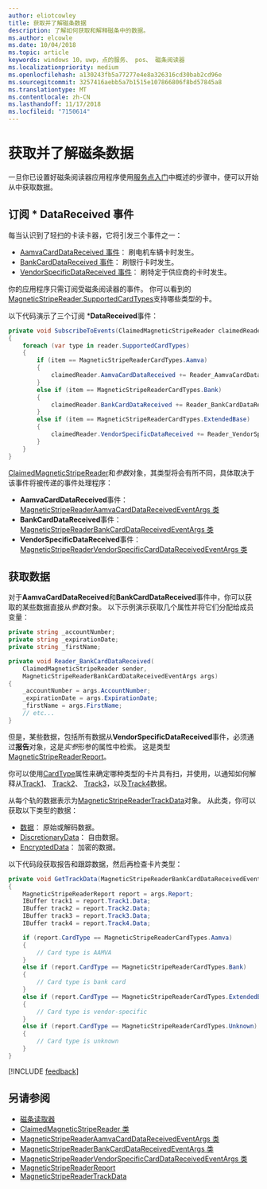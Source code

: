 ```yaml
---
author: eliotcowley
title: 获取并了解磁条数据
description: 了解如何获取和解释磁条中的数据。
ms.author: elcowle
ms.date: 10/04/2018
ms.topic: article
keywords: windows 10，uwp，点的服务、 pos、 磁条阅读器
ms.localizationpriority: medium
ms.openlocfilehash: a130243fb5a77277e4e8a326316cd30bab2cd96e
ms.sourcegitcommit: 3257416aebb5a7b1515e107866806f8bd57845a8
ms.translationtype: MT
ms.contentlocale: zh-CN
ms.lasthandoff: 11/17/2018
ms.locfileid: "7150614"
---
```

# <a name="obtain-and-understand-magnetic-stripe-data"></a>获取并了解磁条数据

一旦你已设置好磁条阅读器应用程序使用[服务点入门](pos-basics.md)中概述的步骤中，便可以开始从中获取数据。

## <a name="subscribe-to-datareceived-events"></a>订阅 * DataReceived 事件

每当认识到了轻扫的卡读卡器，它将引发三个事件之一：

* [AamvaCardDataReceived 事件](https://docs.microsoft.com/uwp/api/windows.devices.pointofservice.claimedmagneticstripereader.aamvacarddatareceived)： 刷电机车辆卡时发生。
* [BankCardDataReceived 事件](https://docs.microsoft.com/uwp/api/windows.devices.pointofservice.claimedmagneticstripereader.aamvacarddatareceived)： 刷银行卡时发生。
* [VendorSpecificDataReceived 事件](https://docs.microsoft.com/uwp/api/windows.devices.pointofservice.claimedmagneticstripereader.vendorspecificdatareceived)： 刷特定于供应商的卡时发生。

你的应用程序只需订阅受磁条阅读器的事件。 你可以看到的[MagneticStripeReader.SupportedCardTypes](https://docs.microsoft.com/uwp/api/windows.devices.pointofservice.magneticstripereader.supportedcardtypes
)支持哪些类型的卡。

以下代码演示了三个订阅 ***DataReceived**事件：

```cs
private void SubscribeToEvents(ClaimedMagneticStripeReader claimedReader, MagneticStripeReader reader)
{
    foreach (var type in reader.SupportedCardTypes)
    {
        if (item == MagneticStripeReaderCardTypes.Aamva)
        {
            claimedReader.AamvaCardDataReceived += Reader_AamvaCardDataReceived;
        }
        else if (item == MagneticStripeReaderCardTypes.Bank)
        {
            claimedReader.BankCardDataReceived += Reader_BankCardDataReceived;
        }
        else if (item == MagneticStripeReaderCardTypes.ExtendedBase)
        {
            claimedReader.VendorSpecificDataReceived += Reader_VendorSpecificDataReceived;
        }
    }
}
```

[ClaimedMagneticStripeReader](https://docs.microsoft.com/uwp/api/windows.devices.pointofservice.claimedmagneticstripereader)和*参数*对象，其类型将会有所不同，具体取决于该事件将被传递的事件处理程序：

* **AamvaCardDataReceived**事件： [MagneticStripeReaderAamvaCardDataReceivedEventArgs 类](https://docs.microsoft.com/uwp/api/windows.devices.pointofservice.magneticstripereaderaamvacarddatareceivedeventargs)
* **BankCardDataReceived**事件： [MagneticStripeReaderBankCardDataReceivedEventArgs 类](https://docs.microsoft.com/uwp/api/windows.devices.pointofservice.magneticstripereaderbankcarddatareceivedeventargs)
* **VendorSpecificDataReceived**事件： [MagneticStripeReaderVendorSpecificCardDataReceivedEventArgs 类](https://docs.microsoft.com/uwp/api/windows.devices.pointofservice.magneticstripereadervendorspecificcarddatareceivedeventargs)

## <a name="get-the-data"></a>获取数据

对于**AamvaCardDataReceived**和**BankCardDataReceived**事件中，你可以获取的某些数据直接从*参数*对象。 以下示例演示获取几个属性并将它们分配给成员变量：

```cs
private string _accountNumber;
private string _expirationDate;
private string _firstName;

private void Reader_BankCardDataReceived(
    ClaimedMagneticStripeReader sender, 
    MagneticStripeReaderBankCardDataReceivedEventArgs args)
{
    _accountNumber = args.AccountNumber;
    _expirationDate = args.ExpirationDate;
    _firstName = args.FirstName;
    // etc...
}
```

但是，某些数据，包括所有数据从**VendorSpecificDataReceived**事件，必须通过**报告**对象，这是*实参*形参的属性中检索。 这是类型[MagneticStripeReaderReport](https://docs.microsoft.com/uwp/api/windows.devices.pointofservice.magneticstripereaderreport)。

你可以使用[CardType](https://docs.microsoft.com/uwp/api/windows.devices.pointofservice.magneticstripereaderreport.cardtype)属性来确定哪种类型的卡片具有扫，并使用，以通知如何解释从[Track1](https://docs.microsoft.com/uwp/api/windows.devices.pointofservice.magneticstripereaderreport.track1)、 [Track2](https://docs.microsoft.com/uwp/api/windows.devices.pointofservice.magneticstripereaderreport.track2)、 [Track3](https://docs.microsoft.com/uwp/api/windows.devices.pointofservice.magneticstripereaderreport.track3)，以及[Track4](https://docs.microsoft.com/uwp/api/windows.devices.pointofservice.magneticstripereaderreport.track4)数据。

从每个轨的数据表示为[MagneticStripeReaderTrackData](https://docs.microsoft.com/uwp/api/windows.devices.pointofservice.magneticstripereadertrackdata)对象。 从此类，你可以获取以下类型的数据：

* [数据](https://docs.microsoft.com/uwp/api/windows.devices.pointofservice.magneticstripereadertrackdata.data)： 原始或解码数据。
* [DiscretionaryData](https://docs.microsoft.com/uwp/api/windows.devices.pointofservice.magneticstripereadertrackdata.discretionarydata)： 自由数据。 
* [EncryptedData](https://docs.microsoft.com/uwp/api/windows.devices.pointofservice.magneticstripereadertrackdata.encrypteddata)： 加密的数据。

以下代码段获取报告和跟踪数据，然后再检查卡片类型：

```cs
private void GetTrackData(MagneticStripeReaderBankCardDataReceivedEventArgs args)
{
    MagneticStripeReaderReport report = args.Report;
    IBuffer track1 = report.Track1.Data;
    IBuffer track2 = report.Track2.Data;
    IBuffer track3 = report.Track3.Data;
    IBuffer track4 = report.Track4.Data;

    if (report.CardType == MagneticStripeReaderCardTypes.Aamva)
    {
        // Card type is AAMVA
    }
    else if (report.CardType == MagneticStripeReaderCardTypes.Bank)
    {
        // Card type is bank card
    }
    else if (report.CardType == MagneticStripeReaderCardTypes.ExtendedBase)
    {
        // Card type is vendor-specific
    }
    else if (report.CardType == MagneticStripeReaderCardTypes.Unknown)
    {
        // Card type is unknown
    }
}
```

[!INCLUDE [feedback](./includes/pos-feedback.md)]

## <a name="see-also"></a>另请参阅

* [磁条读取器](pos-magnetic-stripe-reader.md)
* [ClaimedMagneticStripeReader 类](https://docs.microsoft.com/uwp/api/windows.devices.pointofservice.claimedmagneticstripereader)
* [MagneticStripeReaderAamvaCardDataReceivedEventArgs 类](https://docs.microsoft.com/uwp/api/windows.devices.pointofservice.magneticstripereaderaamvacarddatareceivedeventargs)
* [MagneticStripeReaderBankCardDataReceivedEventArgs 类](https://docs.microsoft.com/uwp/api/windows.devices.pointofservice.magneticstripereaderbankcarddatareceivedeventargs)
* [MagneticStripeReaderVendorSpecificCardDataReceivedEventArgs 类](https://docs.microsoft.com/uwp/api/windows.devices.pointofservice.magneticstripereadervendorspecificcarddatareceivedeventargs)
* [MagneticStripeReaderReport](https://docs.microsoft.com/uwp/api/windows.devices.pointofservice.magneticstripereaderreport)
* [MagneticStripeReaderTrackData](https://docs.microsoft.com/uwp/api/windows.devices.pointofservice.magneticstripereadertrackdata)